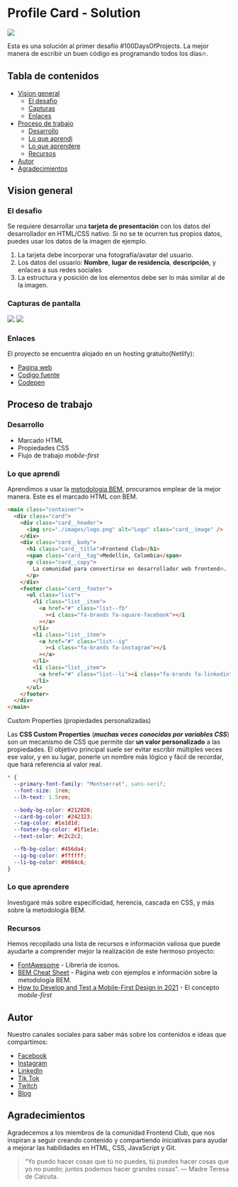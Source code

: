 # Profile Card - Solution

![](./images/design.png)

Esta es una solución al primer desafío #100DaysOfProjects. La mejor manera de escribir un buen código es programando todos los días🔥.

## Tabla de contenidos

- [Vision general](#vision-general)
  - [El desafio](#el-desafio)
  - [Capturas](#capturas-de-pantalla)
  - [Enlaces](#enlaces)
- [Proceso de trabajo](#proceso-de-trabajo)
  - [Desarrollo](#desarrollo)
  - [Lo que aprendi](#lo-que-aprendi)
  - [Lo que aprendere](#lo-que-aprendere)
  - [Recursos](#recursos)
- [Autor](#autor)
- [Agradecimientos](#agradecimientos)

## Vision general

### El desafio

Se requiere desarrollar una **tarjeta de presentación** con los datos del desarrollador en HTML/CSS nativo. Si no se te ocurren tus propios datos, puedes usar los datos de la imagen de ejemplo.

1. La tarjeta debe incorporar una fotografía/avatar del usuario.
2. Los datos del usuario: **Nombre**, **lugar de residencia**, **descripción**, y enlaces a sus redes sociales
3. La estructura y posición de los elementos debe ser lo más similar al de la imagen.

### Capturas de pantalla

![](./images/mobile.png)
![](./images/desktop.png)

### Enlaces

El proyecto se encuentra alojado en un hosting gratuito(Netlify):

- [Pagina web](https://fc-profile-card.netlify.app/)
- [Codigo fuente](https://github.com/frontend-club/01-day-profile-card)
- [Codepen](https://codepen.io/frontend-club/pen/OJdYvQL)

## Proceso de trabajo

### Desarrollo

- Marcado HTML
- Propiedades CSS
- Flujo de trabajo _mobile-first_

### Lo que aprendi

Aprendimos a usar la [metodologia BEM](https://getbem.com/introduction/), procuramos emplear de la mejor manera.
Este es el marcado HTML con BEM.

```html
<main class="container">
  <div class="card">
    <div class="card__header">
      <img src="./images/logo.png" alt="Logo" class="card__image" />
    </div>
    <div class="card__body">
      <h1 class="card__title">Frontend Club</h1>
      <span class="card__tag">Medellín, Colombia</span>
      <p class="card__copy">
        La comunidad para convertirse en desarrollador web frontend🔥.
      </p>
    </div>
    <footer class="card__footer">
      <ul class="list">
        <li class="list__item">
          <a href="#" class="list--fb"
            ><i class="fa-brands fa-square-facebook"></i
          ></a>
        </li>
        <li class="list__item">
          <a href="#" class="list--ig"
            ><i class="fa-brands fa-instagram"></i
          ></a>
        </li>
        <li class="list__item">
          <a href="#" class="list--li"><i class="fa-brands fa-linkedin"></i></a>
        </li>
      </ul>
    </footer>
  </div>
</main>
```

Custom Properties (propiedades personalizadas)

Las **CSS Custom Properties** (**_muchas veces conocidas por variables CSS_**) son un mecanismo de CSS que permite dar **un valor personalizado** a las propiedades. El objetivo principal suele ser evitar escribir múltiples veces ese valor, y en su lugar, ponerle un nombre más lógico y fácil de recordar, que hará referencia al valor real.

```css
* {
  --primary-font-family: "Montserrat", sans-serif;
  --font-size: 1rem;
  --lh-text: 1.5rem;

  --body-bg-color: #212020;
  --card-bg-color: #242323;
  --tag-color: #1e1d1d;
  --footer-bg-color: #1f1e1e;
  --text-color: #c2c2c2;

  --fb-bg-color: #456da4;
  --ig-bg-color: #ffffff;
  --li-bg-color: #0984c6;
}
```

### Lo que aprendere

Investigaré más sobre especificidad, herencia, cascada en CSS, y más sobre la metodología BEM.

### Recursos

Hemos recopilado una lista de recursos e información valiosa que puede ayudarte a comprender mejor la realización de este hermoso proyecto:

- [FontAwesome](https://fontawesome.com/icons) - Librería de íconos.
- [BEM Cheat Sheet](https://bem-cheat-sheet.9elements.com/) - Página web con ejemplos e información sobre la metodología BEM.
- [How to Develop and Test a Mobile-First Design in 2021](https://css-tricks.com/how-to-develop-and-test-a-mobile-first-design-in-2021/) - El concepto _mobile-first_

## Autor

Nuestro canales sociales para saber más sobre los contenidos e ideas que compartimos:

- [Facebook](https://www.facebook.com/frontendclubfb)
- [Instagram](https://www.instagram.com/frontendclubig/)
- [LinkedIn](https://www.linkedin.com/in/frontendclub/)
- [Tik Tok](https://www.tiktok.com/@frontendclub)
- [Twitch](https://www.twitch.tv/frontendclub)
- [Blog](https://frontend-club.bullet.site/)

## Agradecimientos

Agradecemos a los miembros de la comunidad Frontend Club, que nos inspiran a seguir creando contenido y compartiendo iniciativas para ayudar a mejorar las habilidades en HTML, CSS, JavaScript y Git.

> “Yo puedo hacer cosas que tú no puedes, tú puedes hacer cosas que yo no puedo; juntos podemos hacer grandes cosas”. — Madre Teresa de Calcuta.
